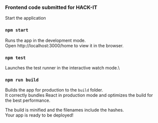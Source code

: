 ### Frontend code submitted for HACK-IT

Start the application
### `npm start`

Runs the app in the development mode.\
Open http://localhost:3000/home to view it in the browser.


### `npm test`

Launches the test runner in the interactive watch mode.\


### `npm run build`

Builds the app for production to the `build` folder.\
It correctly bundles React in production mode and optimizes the build for the best performance.

The build is minified and the filenames include the hashes.\
Your app is ready to be deployed!

